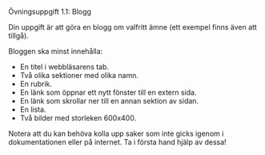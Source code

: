 Övningsuppgift 1.1: Blogg

Din uppgift är att göra en blogg om valfritt ämne (ett exempel finns även att tillgå).

Bloggen ska minst innehålla:
- En titel i webbläsarens tab.
- Två olika sektioner med olika namn.
- En rubrik.
- En länk som öppnar ett nytt fönster till en extern sida.
- En länk som skrollar ner till en annan sektion av sidan.
- En lista.
- Två bilder med storleken 600x400.

Notera att du kan behöva kolla upp saker som inte gicks igenom i dokumentationen eller på internet. Ta i första hand hjälp av dessa! 
